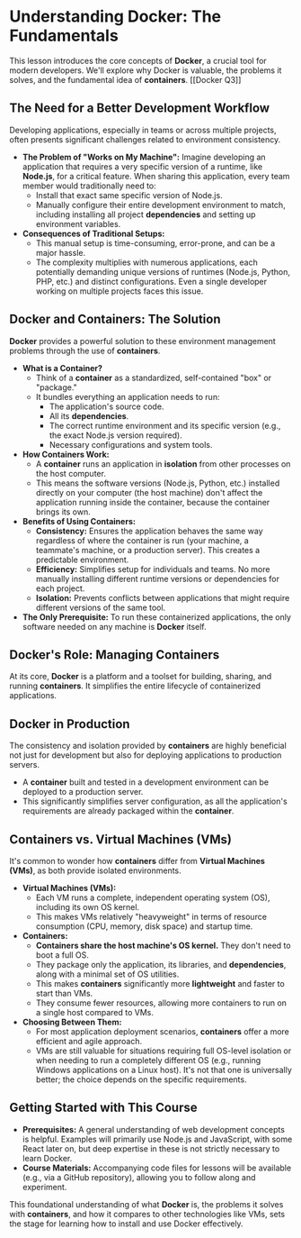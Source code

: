 # Understanding Docker: The Fundamentals

This lesson introduces the core concepts of **Docker**, a crucial tool for modern developers. We'll explore why Docker is valuable, the problems it solves, and the fundamental idea of **containers**.
[[Docker Q3]]
## The Need for a Better Development Workflow

Developing applications, especially in teams or across multiple projects, often presents significant challenges related to environment consistency.

*   **The Problem of "Works on My Machine":** Imagine developing an application that requires a very specific version of a runtime, like **Node.js**, for a critical feature. When sharing this application, every team member would traditionally need to:
    *   Install that exact same specific version of Node.js.
    *   Manually configure their entire development environment to match, including installing all project **dependencies** and setting up environment variables.
*   **Consequences of Traditional Setups:**
    *   This manual setup is time-consuming, error-prone, and can be a major hassle.
    *   The complexity multiplies with numerous applications, each potentially demanding unique versions of runtimes (Node.js, Python, PHP, etc.) and distinct configurations. Even a single developer working on multiple projects faces this issue.

## Docker and Containers: The Solution

**Docker** provides a powerful solution to these environment management problems through the use of **containers**.

*   **What is a Container?**
    *   Think of a **container** as a standardized, self-contained "box" or "package."
    *   It bundles everything an application needs to run:
        *   The application's source code.
        *   All its **dependencies**.
        *   The correct runtime environment and its specific version (e.g., the exact Node.js version required).
        *   Necessary configurations and system tools.
*   **How Containers Work:**
    *   A **container** runs an application in **isolation** from other processes on the host computer.
    *   This means the software versions (Node.js, Python, etc.) installed directly on your computer (the host machine) don't affect the application running inside the container, because the container brings its own.
*   **Benefits of Using Containers:**
    *   **Consistency:** Ensures the application behaves the same way regardless of where the container is run (your machine, a teammate's machine, or a production server). This creates a predictable environment.
    *   **Efficiency:** Simplifies setup for individuals and teams. No more manually installing different runtime versions or dependencies for each project.
    *   **Isolation:** Prevents conflicts between applications that might require different versions of the same tool.
*   **The Only Prerequisite:** To run these containerized applications, the only software needed on any machine is **Docker** itself.

## Docker's Role: Managing Containers

At its core, **Docker** is a platform and a toolset for building, sharing, and running **containers**. It simplifies the entire lifecycle of containerized applications.

## Docker in Production

The consistency and isolation provided by **containers** are highly beneficial not just for development but also for deploying applications to production servers.

*   A **container** built and tested in a development environment can be deployed to a production server.
*   This significantly simplifies server configuration, as all the application's requirements are already packaged within the **container**.

## Containers vs. Virtual Machines (VMs)

It's common to wonder how **containers** differ from **Virtual Machines (VMs)**, as both provide isolated environments.

*   **Virtual Machines (VMs):**
    *   Each VM runs a complete, independent operating system (OS), including its own OS kernel.
    *   This makes VMs relatively "heavyweight" in terms of resource consumption (CPU, memory, disk space) and startup time.
*   **Containers:**
    *   **Containers share the host machine's OS kernel.** They don't need to boot a full OS.
    *   They package only the application, its libraries, and **dependencies**, along with a minimal set of OS utilities.
    *   This makes **containers** significantly more **lightweight** and faster to start than VMs.
    *   They consume fewer resources, allowing more containers to run on a single host compared to VMs.
*   **Choosing Between Them:**
    *   For most application deployment scenarios, **containers** offer a more efficient and agile approach.
    *   VMs are still valuable for situations requiring full OS-level isolation or when needing to run a completely different OS (e.g., running Windows applications on a Linux host). It's not that one is universally better; the choice depends on the specific requirements.

## Getting Started with This Course

*   **Prerequisites:** A general understanding of web development concepts is helpful. Examples will primarily use Node.js and JavaScript, with some React later on, but deep expertise in these is not strictly necessary to learn Docker.
*   **Course Materials:** Accompanying code files for lessons will be available (e.g., via a GitHub repository), allowing you to follow along and experiment.

This foundational understanding of what **Docker** is, the problems it solves with **containers**, and how it compares to other technologies like VMs, sets the stage for learning how to install and use Docker effectively.